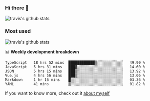 ### Hi there 👋

<!--
**HondryTravis/HondryTravis** is a ✨ _special_ ✨ repository because its `README.md` (this file) appears on your GitHub profile.

Here are some ideas to get you started:

- 🔭 I’m currently working on ...
- 🌱 I’m currently learning ...
- 👯 I’m looking to collaborate on ...
- 🤔 I’m looking for help with ...
- 💬 Ask me about ...
- 📫 How to reach me: ...
- 😄 Pronouns: ...
- ⚡ Fun fact: ...
-->

![travis's github stats](https://github-readme-stats.vercel.app/api?username=HondryTravis&hide=stars)
### Most used
![travis's github stats](https://github-readme-stats.anuraghazra1.vercel.app/api/top-langs/?username=HondryTravis&layout=compact&hide_title=true)

📊 **Weekly development breakdown**

<!--START_SECTION:waka-->

```text
TypeScript   18 hrs 52 mins  ████████████▒░░░░░░░░░░░░   49.90 %
JavaScript   5 hrs 31 mins   ███▓░░░░░░░░░░░░░░░░░░░░░   14.60 %
JSON         5 hrs 15 mins   ███▒░░░░░░░░░░░░░░░░░░░░░   13.92 %
Vue.js       4 hrs 56 mins   ███▒░░░░░░░░░░░░░░░░░░░░░   13.06 %
Markdown     1 hr 16 mins    █░░░░░░░░░░░░░░░░░░░░░░░░   03.36 %
YAML         41 mins         ▒░░░░░░░░░░░░░░░░░░░░░░░░   01.82 %
```

<!--END_SECTION:waka-->

If you want to know more, check out it [about myself](https://hondrytravis.github.io/)
